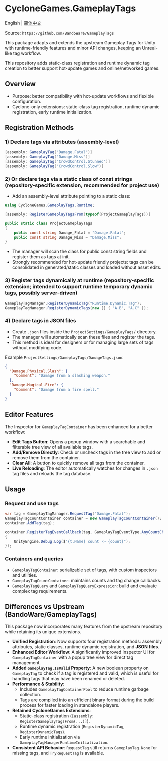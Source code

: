 # CycloneGames.GameplayTags
English | [简体中文](./README.SCH.md)

Source: `https://github.com/BandoWare/GameplayTags`

This package adapts and extends the upstream Gameplay Tags for Unity with runtime-friendly features and minor API changes, keeping an Unreal-like tag workflow.

This repository adds static-class registration and runtime dynamic tag creation to better support hot-update games and online/networked games.

## Overview

- Purpose: better compatibility with hot-update workflows and flexible configuration.
- Cyclone-only extensions: static-class tag registration, runtime dynamic registration, early runtime initialization.

## Registration Methods

### 1) Declare tags via attributes (assembly-level)

```csharp
[assembly: GameplayTag("Damage.Fatal")]
[assembly: GameplayTag("Damage.Miss")]
[assembly: GameplayTag("CrowdControl.Stunned")]
[assembly: GameplayTag("CrowdControl.Slow")]
```

### 2) Or declare tags via a static class of const strings (repository-specific extension, recommended for project use)

- Add an assembly-level attribute pointing to a static class:

```csharp
using CycloneGames.GameplayTags.Runtime;

[assembly: RegisterGameplayTagsFrom(typeof(ProjectGameplayTags))]

public static class ProjectGameplayTags
{
    public const string Damage_Fatal = "Damage.Fatal";
    public const string Damage_Miss = "Damage.Miss";
}
```

- The manager will scan the class for public const string fields and register them as tags at init.
- Strongly recommended for hot-update friendly projects: tags can be consolidated in generated/static classes and loaded without asset edits.

### 3) Register tags dynamically at runtime (repository-specific extension; intended to support runtime temporary dynamic tags, possibly server-driven)

```csharp
GameplayTagManager.RegisterDynamicTag("Runtime.Dynamic.Tag");
GameplayTagManager.RegisterDynamicTags(new [] { "A.B", "A.C" });
```

### 4) Declare tags in JSON files

- Create `.json` files inside the `ProjectSettings/GameplayTags/` directory.
- The manager will automatically scan these files and register the tags.
- This method is ideal for designers or for managing large sets of tags without modifying code.

Example `ProjectSettings/GameplayTags/DamageTags.json`:
```json
{
  "Damage.Physical.Slash": {
    "Comment": "Damage from a slashing weapon."
  },
  "Damage.Magical.Fire": {
    "Comment": "Damage from a fire spell."
  }
}
```

## Editor Features

The Inspector for `GameplayTagContainer` has been enhanced for a better workflow:
- **Edit Tags Button**: Opens a popup window with a searchable and filterable tree view of all available tags.
- **Add/Remove Directly**: Check or uncheck tags in the tree view to add or remove them from the container.
- **Clear All**: A button to quickly remove all tags from the container.
- **Live Reloading**: The editor automatically watches for changes in `.json` tag files and reloads the tag database.

## Usage

### Request and use tags

```csharp
var tag = GameplayTagManager.RequestTag("Damage.Fatal");
GameplayTagCountContainer container = new GameplayTagCountContainer();
container.AddTag(tag);

container.RegisterTagEventCallback(tag, GameplayTagEventType.AnyCountChange, (t, count) =>
{
    UnityEngine.Debug.Log($"{t.Name} count -> {count}");
});
```

### Containers and queries

- `GameplayTagContainer`: serializable set of tags, with custom inspectors and utilities.
- `GameplayTagCountContainer`: maintains counts and tag change callbacks.
- `GameplayTagQuery` and `GameplayTagQueryExpression`: build and evaluate complex tag requirements.

## Differences vs Upstream (BandoWare/GameplayTags)

This package now incorporates many features from the upstream repository while retaining its unique extensions.

- **Unified Registration**: Now supports four registration methods: assembly attributes, static classes, runtime dynamic registration, and **JSON files**.
- **Enhanced Editor Workflow**: A significantly improved Inspector UI for `GameplayTagContainer` with a popup tree view for direct tag management.
- **Added `GameplayTag.IsValid` Property**: A new boolean property on `GameplayTag` to check if a tag is registered and valid, which is useful for handling tags that may have been renamed or deleted.
- **Performance & Stability**:
  - Includes `GameplayTagContainerPool` to reduce runtime garbage collection.
  - Tags are compiled into an efficient binary format during the build process for faster loading in standalone players.
- **Retained CycloneGames Extensions**:
  - Static-class registration (`[assembly: RegisterGameplayTagsFrom(...)]`).
  - Runtime dynamic registration (`RegisterDynamicTag`, `RegisterDynamicTags`).
  - Early runtime initialization via `GameplayTagManagerRuntimeInitialization`.
- **Consistent API Behavior**: `RequestTag` still returns `GameplayTag.None` for missing tags, and `TryRequestTag` is available.
